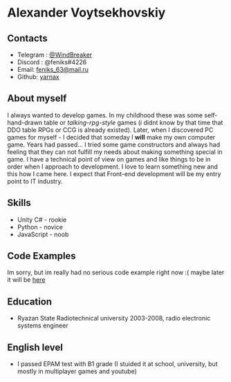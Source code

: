 # Alexander Voytsekhovskiy #

## Contacts ##
- Telegram : [@WindBreaker](https://t.me/WindBreaker)
- Discord : @feniks#4226
- Email: [feniks_63@mail.ru](mailto:feniks_63@mail.ru)
- Github: [yarnax](https://github.com/yarnax)

## About myself ##
I always wanted to develop games. In my childhood these was some self-hand-drawn table or _talking-rpg-style_ games (i didnt know by that time that DDO table RPGs or CCG is already existed). Later, when I discovered PC games for myself - I decided that someday I **will** make my own computer game. Years had passed... I tried some game constructors and always had feeling that they can not fulfill my needs about making something special in game. I have a technical point of view on games and like things to be in order when I approach to development. I love to learn something new and this how I came here. I expect that Front-end development will be my entry point to IT industry.

## Skills ##
 - Unity C# - rookie
 - Python - novice
 - JavaScript - noob

## Code Examples ##
Im sorry, but im really had no serious code example right now :( maybe later it will be [here](https://github.com/yarnax)

## Education ##
- Ryazan State Radiotechnical university 2003-2008, radio electronic systems engineer

## English level ##
- I passed EPAM test with B1 grade (I stuided it at school, university, but mostly in multiplayer games and youtube)